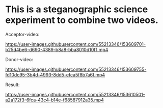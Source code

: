 # This is a steganographic science experiment to combine two videos.

Acceptor-video:

https://user-images.githubusercontent.com/55213346/153609701-b25d4be6-d690-4389-b8a8-bba8010d10f1.mp4


Donor-video:

https://user-images.githubusercontent.com/55213346/153609755-fd10dc95-3b4d-4993-8dd5-efca5f8b7a6f.mp4


Result:

https://user-images.githubusercontent.com/55213346/153610501-a2a172f3-6fca-43c4-b14e-f68587912a35.mp4



